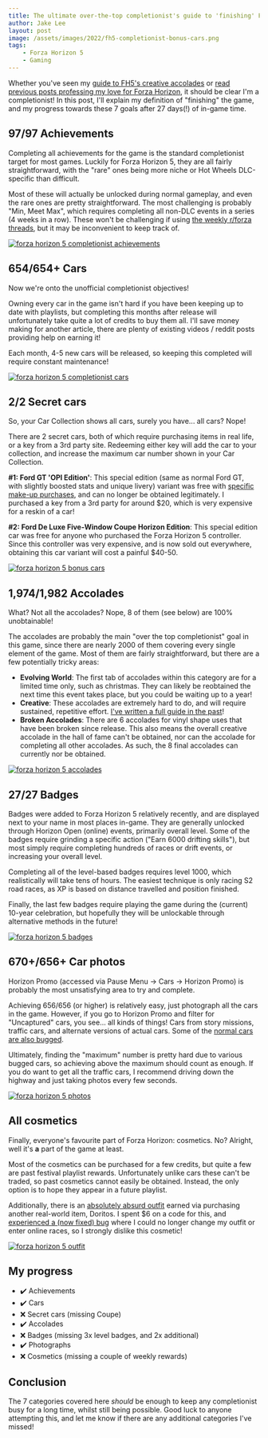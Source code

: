 ```yaml
---
title: The ultimate over-the-top completionist's guide to 'finishing' Forza Horizon 5
author: Jake Lee
layout: post
image: /assets/images/2022/fh5-completionist-bonus-cars.png
tags:
    - Forza Horizon 5
    - Gaming
---
```


Whether you've seen my [guide to FH5's creative accolades](https://jakelee.co.uk/forza-horizon-5-creative-accolades/) or [read previous posts professing my love for Forza Horizon](https://jakelee.co.uk/why-i-fell-in-love-with-formula-1/#forza), it should be clear I'm a completionist! In this post, I'll explain my definition of "finishing" the game, and my progress towards these 7 goals after 27 days(!) of in-game time.

## 97/97 Achievements

Completing all achievements for the game is the standard completionist target for most games. Luckily for Forza Horizon 5, they are all fairly straightforward, with the "rare" ones being more niche or Hot Wheels DLC-specific than difficult.

Most of these will actually be unlocked during normal gameplay, and even the rare ones are pretty straightforward. The most challenging is probably "Min, Meet Max", which requires completing all non-DLC events in a series (4 weeks in a row). These won't be challenging if using [the weekly r/forza threads](https://www.reddit.com/r/forza/), but it may be inconvenient to keep track of.

[![forza horizon 5 completionist achievements](/assets/images/2022/fh5-completionist-achievements.png)](/assets/images/2022/fh5-completionist-achievements.png)

## 654/654+ Cars 

Now we're onto the unofficial completionist objectives!

Owning every car in the game isn't hard if you have been keeping up to date with playlists, but completing this months after release will unfortunately take quite a lot of credits to buy them all. I'll save money making for another article, there are plenty of existing videos / reddit posts providing help on earning it!

Each month, 4-5 new cars will be released, so keeping this completed will require constant maintenance! 

[![forza horizon 5 completionist cars](/assets/images/2022/fh5-completionist-cars.png)](/assets/images/2022/fh5-completionist-cars.png)

## 2/2 Secret cars

So, your Car Collection shows all cars, surely you have... all cars? Nope!

There are 2 secret cars, both of which require purchasing items in real life, or a key from a 3rd party site. Redeeming either key will add the car to your collection, and increase the maximum car number shown in your Car Collection.

**#1: Ford GT 'OPI Edition'**: This special edition (same as normal Ford GT, with slightly boosted stats and unique livery) variant was free with [specific make-up purchases](https://www.opi.com/blog/xbox-collection-gift-with-purchase), and can no longer be obtained legitimately. I purchased a key from a 3rd party for around $20, which is very expensive for a reskin of a car!

**#2: Ford De Luxe Five-Window Coupe Horizon Edition**: This special edition car was free for anyone who purchased the Forza Horizon 5 controller. Since this controller was very expensive, and is now sold out everywhere, obtaining this car variant will cost a painful $40-50.

[![forza horizon 5 bonus cars](/assets/images/2022/fh5-completionist-bonus-cars.png)](/assets/images/2022/fh5-completionist-bonus-cars.png)

## 1,974/1,982 Accolades

What? Not all the accolades? Nope, 8 of them (see below) are 100% unobtainable!

The accolades are probably the main "over the top completionist" goal in this game, since there are nearly 2000 of them covering every single element of the game. Most of them are fairly straightforward, but there are a few potentially tricky areas:

* **Evolving World**: The first tab of accolades within this category are for a limited time only, such as christmas. They can likely be reobtained the next time this event takes place, but you could be waiting up to a year!
* **Creative**: These accolades are extremely hard to do, and will require sustained, repetitive effort. [I've written a full guide in the past](https://jakelee.co.uk/forza-horizon-5-creative-accolades/)!
* **Broken Accolades**: There are 6 accolades for vinyl shape uses that have been broken since release. This also means the overall creative accolade in the hall of fame can't be obtained, nor can the accolade for completing all other accolades. As such, the 8 final accolades can currently nor be obtained.

[![forza horizon 5 accolades](/assets/images/2022/fh5-completionist-accolades.png)](/assets/images/2022/fh5-completionist-accolades.png)

## 27/27 Badges

Badges were added to Forza Horizon 5 relatively recently, and are displayed next to your name in most places in-game. They are generally unlocked through Horizon Open (online) events, primarily overall level. Some of the badges require grinding a specific action ("Earn 6000 drifting skills"), but most simply require completing hundreds of races or drift events, or increasing your overall level.

Completing all of the level-based badges requires level 1000, which realistically will take tens of hours. The easiest technique is only racing S2 road races, as XP is based on distance travelled and position finished.

Finally, the last few badges require playing the game during the (current) 10-year celebration, but hopefully they will be unlockable through alternative methods in the future!

[![forza horizon 5 badges](/assets/images/2022/fh5-completionist-badges.png)](/assets/images/2022/fh5-completionist-badges.png)

## 670+/656+ Car photos

Horizon Promo (accessed via Pause Menu -> Cars -> Horizon Promo) is probably the most unsatisfying area to try and complete. 

Achieving 656/656 (or higher) is relatively easy, just photograph all the cars in the game. However, if you go to Horizon Promo and filter for "Uncaptured" cars, you see... all kinds of things! Cars from story missions, traffic cars, and alternate versions of actual cars. Some of the [normal cars are also bugged](https://support.forzamotorsport.net/hc/en-us/articles/4409616884883-FH5-Known-Issues#:~:text=Photos-,Photos,-%2D%20Wheels%20do%20not).

Ultimately, finding the "maximum" number is pretty hard due to various bugged cars, so achieving above the maximum should count as enough. If you do want to get all the traffic cars, I recommend driving down the highway and just taking photos every few seconds. 

[![forza horizon 5 photos](/assets/images/2022/fh5-completionist-photos.png)](/assets/images/2022/fh5-completionist-photos.png)

## All cosmetics

Finally, everyone's favourite part of Forza Horizon: cosmetics. No? Alright, well it's **a** part of the game at least.

Most of the cosmetics can be purchased for a few credits, but quite a few are past festival playlist rewards. Unfortunately unlike cars these can't be traded, so past cosmetics cannot easily be obtained. Instead, the only option is to hope they appear in a future playlist.

Additionally, there is an [absolutely absurd outfit](https://support.forzamotorsport.net/hc/en-us/articles/10075556247571-Forza-Horizon-5-Tankito-Doritos-Outfit-Code-Redemption-FAQ) earned via purchasing another real-world item, Doritos. I spent $6 on a code for this, and [experienced a (now fixed) bug](https://www.reddit.com/r/forza/comments/xz0dl6/i_spent_6_to_buy_the_dorito_outfit_code_outside/) where I could no longer change my outfit or enter online races, so I strongly dislike this cosmetic!

[![forza horizon 5 outfit](/assets/images/2022/fh5-completionist-outfit.png)](/assets/images/2022/fh5-completionist-outfit.png)

## My progress

* ✔️ Achievements
* ✔️ Cars
* ❌ Secret cars (missing Coupe)
* ✔️ Accolades
* ❌ Badges (missing 3x level badges, and 2x additional)
* ✔️ Photographs
* ❌ Cosmetics (missing a couple of weekly rewards)

## Conclusion

The 7 categories covered here *should* be enough to keep any completionist busy for a long time, whilst still being possible. Good luck to anyone attempting this, and let me know if there are any additional categories I've missed!